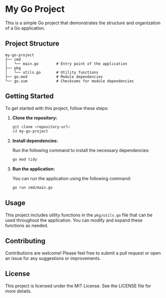 # My Go Project

This is a simple Go project that demonstrates the structure and organization of a Go application.

## Project Structure

```
my-go-project
├── cmd
│   └── main.go        # Entry point of the application
├── pkg
│   └── utils.go       # Utility functions
├── go.mod             # Module dependencies
└── go.sum             # Checksums for module dependencies
```

## Getting Started

To get started with this project, follow these steps:

1. **Clone the repository:**

   ```bash
   git clone <repository-url>
   cd my-go-project
   ```

2. **Install dependencies:**

   Run the following command to install the necessary dependencies:

   ```bash
   go mod tidy
   ```

3. **Run the application:**

   You can run the application using the following command:

   ```bash
   go run cmd/main.go
   ```

## Usage

This project includes utility functions in the `pkg/utils.go` file that can be used throughout the application. You can modify and expand these functions as needed.

## Contributing

Contributions are welcome! Please feel free to submit a pull request or open an issue for any suggestions or improvements.

## License

This project is licensed under the MIT License. See the LICENSE file for more details.
